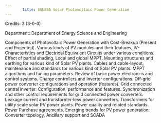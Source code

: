 ```yaml
---
        title: ESL855 Solar Photovoltaic Power Generation
---
```

Credits: 3 (3-0-0)

Department: Department of Energy Science and Engineering

Components of Photovoltaic Power Generation with Cost-Breakup (Present and Projected). Various kinds of PV modules and their features, IV-Characteristics and Electrical Equivalent Circuits under various conditions. Effect of partial shading, Local and global MPPT. Mounting structures and earthing for various kind of Solar PV plants. Cables and cable-layout, maintenance and standards for various kind of Solar PV plants. MPPT algorithms and tuning parameters. Review of basic power electronics and control systems. Charge controllers and Inverter configurations. Off-grid power converter configurations and operation (features). Grid connected central inverter: Configuration, performance and features. Synchronization and other control requirements for grid connected power converters. Leakage current and transformer-less power converters. Transformers for utility scale solar PV power plants. Power quality and related standards. Power Purchase agreements. Emerging trends for PV power generation: Converter topology, Ancillary support and SCADA